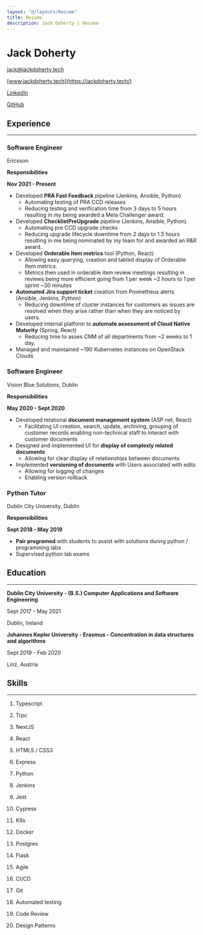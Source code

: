 ```yaml
---
layout: "@/layouts/Resume"
title: Resume
description: Jack Doherty | Resume
---
```

# Jack Doherty

[jack@jackdoherty.tech](mailto:jack@jackdoherty.tech?subject=Hey!%20Saw%20your%20resume!)

[www.jackdoherty.tech](https://jackdoherty.tech/)

[LinkedIn](https://www.linkedin.com/in/jack-doherty-405/)

[GitHub](https://github.com/jack-elliot-doherty)

## **Experience**

---

### Software Engineer

Ericsson

**Responsibilities**

**Nov 2021 - Present**

- Developed **PRA Fast Feedback** pipeline (Jenkins, Ansible, Python)
    - Automating testing of PRA CCD releases
    - Reducing testing and verification time from 3 days to 5 hours resulting in my being awarded a Mela Challenger award.
- Developed **ChecklistPreUpgrade** pipeline (Jenkins, Ansible, Python)
    - Automating pre CCD upgrade checks
    - Reducing upgrade lifecycle downtime from 2 days to 1.5 hours resulting in me being nominated by my team for and awarded an R&R award.
- Developed **Orderable Item metrics** tool (Python, React)
    - Allowing easy querying, creation and tabled display of Orderable Item metrics.
    - Metrics then used in orderable item review meetings resulting in reviews being more efficient going from 1 per week ~2 hours to 1 per sprint ~30 minutes
- **Automated Jira support ticket** creation from Prometheus alerts (Ansible, Jenkins, Python)
    - Reducing downtime of cluster instances for customers as issues are resolved when they arise rather than when they are noticed by users.
- Developed internal platform to **automate assessment of Cloud Native Maturity** (Spring, React)
    - Reducing time to asses CNM of all departments from ~2 weeks to 1 day.
- Managed and maintained ~190 Kubernetes instances on OpenStack Clouds

### Software Engineer

Vision Blue Solutions, Dublin

**Responsibilities**

**May 2020 - Sept 2020**

- Developed relational **document management system** (ASP.net, React)
    - Facilitating UI creation, search, update, archiving, grouping of customer records enabling non-technical staff to interact with customer documents
- Designed and implemented UI for **display of complexly related documents**
    - Allowing for clear display of relationships between documents
- Implemented **versioning of documents** with Users associated with edits
    - Allowing for logging of changes
    - Enabling version rollback

### Python Tutor

Dublin City University, Dublin

**Responsibilities**

**Sept 2018 - May 2019**

- **Pair programed** with students to assist with solutions during python / programming labs
- Supervised python lab exams

## Education

---

**Dublin City University - (B.S.) Computer Applications and Software Engineering**

Sept 2017 - May 2021

Dublin, Ireland

**Johannes Kepler University - Erasmus - Concentration in data structures and algorithms** 

Sept 2019 - Feb 2020

Linz, Austria

## Skills

---

1. Typescript
2. Trpc
3. NextJS
4. React
5. HTML5 / CSS3
6. Express
7. Python

8. Jenkins
9. Jest
10. Cypress
11. K8s
12. Docker
13. Postgres
14. Flask

15. Agile
16. CI/CD
17. Git
18. Automated testing
19. Code Review
20. Design Patterns